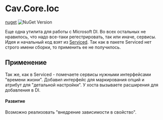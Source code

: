 # Cav.Core.Ioc

[nuget](https://www.nuget.org/packages/Cav.Core/)
<img alt="NuGet Version" src="https://img.shields.io/nuget/v/Cav.Core.svg" />

Еще одна утилита для работы с Microsoft DI.
Во всех остальных не нравилось, что надо все-таки регестрировать, так или иначе, сервисы.  
Идея и начальный код взят из [Serviced](https://github.com/Stoyanov8/Serviced).
Так как в пакете Serviced нет строго имени сборки, то применить ее не получилось.  

## Применение
Так же, как в Serviced - помечаете сервисы нужными интерфейсами "времени жизни".
Добавил интерфейс для маркирования опций и атрибут для "детальной настройки".
У хоста вызываете расширения для добавления в DI.

#### Развитие
Возможно реализовать "внедрение зависимости в свойство".
